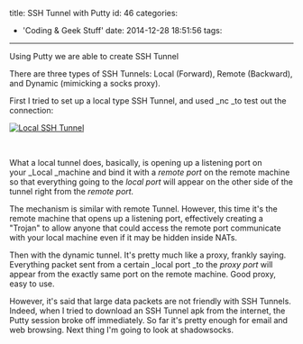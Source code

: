 title: SSH Tunnel with Putty
id: 46
categories:
  - 'Coding & Geek Stuff'
date: 2014-12-28 18:51:56
tags:
---

Using Putty we are able to create SSH Tunnel

There are three types of SSH Tunnels: Local (Forward), Remote (Backward), and Dynamic (mimicking a socks proxy).

First I tried to set up a local type SSH Tunnel, and used _nc _to test out the connection:

[![Local SSH Tunnel](http://wordpress.jowos.moe/wp-content/uploads/2014/12/屏幕截图14-300x168.png)](http://wordpress.jowos.moe/wp-content/uploads/2014/12/屏幕截图14.png)

&nbsp;

What a local tunnel does, basically, is opening up a listening port on your _Local _machine and bind it with a _remote_ _port_ on the remote machine so that everything going to the _local port_ will appear on the other side of the tunnel right from the _remote port._

The mechanism is similar with remote Tunnel. However, this time it's the remote machine that opens up a listening port, effectively creating a "Trojan" to allow anyone that could access the remote port communicate with your local machine even if it may be hidden inside NATs.

Then with the dynamic tunnel. It's pretty much like a proxy, frankly saying. Everything packet sent from a certain _local port _to the _proxy port_ will appear from the exactly same port on the remote machine. Good proxy, easy to use.

However, it's said that large data packets are not friendly with SSH Tunnels. Indeed, when I tried to download an SSH Tunnel apk from the internet, the Putty session broke off immediately. So far it's pretty enough for email and web browsing. Next thing I'm going to look at shadowsocks.